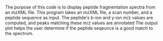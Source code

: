The purpose of this code is to display peptide fragmentation spectra from an mzXML file. 
This program takes an mzXML file, a scan number, and a peptide sequence as input.
The peptide's b-ion and y-ion m/z values are computed, and peaks matching these m/z values are annotated
The output plot helps the user determine if the peptide seqeunce is a good match to the spectrum.
